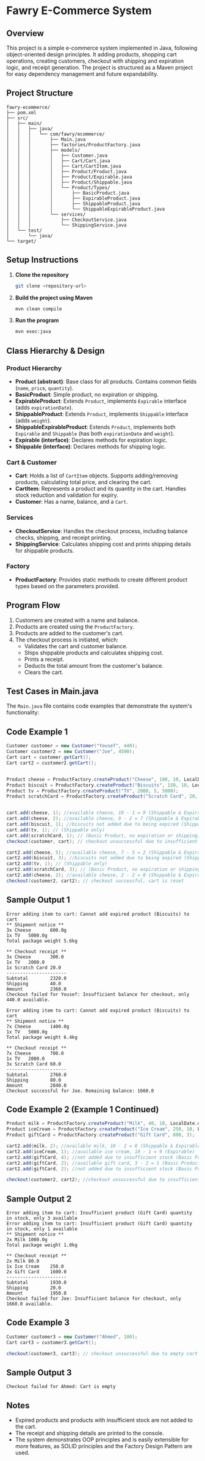 # Fawry E-Commerce System

## Overview
This project is a simple e-commerce system implemented in Java, following object-oriented design principles. It adding products, shopping cart operations, creating customers, checkout with shipping and expiration logic, and receipt generation. The project is structured as a Maven project for easy dependency management and future expandability.

## Project Structure
```
fawry-ecommerce/
├── pom.xml
├── src/
│   ├── main/
│   │   ├── java/
│   │   │   └── com/fawry/ecommerce/
│   │   │       ├── Main.java
│   │   │       ├── factories/ProductFactory.java
│   │   │       ├── models/
│   │   │       │   ├── Customer.java
│   │   │       │   ├── Cart/Cart.java
│   │   │       │   ├── Cart/CartItem.java
│   │   │       │   ├── Product/Product.java
│   │   │       │   ├── Product/Expirable.java
│   │   │       │   ├── Product/Shippable.java
│   │   │       │   └── Product/Types/
│   │   │       │       ├── BasicProduct.java
│   │   │       │       ├── ExpirableProduct.java
│   │   │       │       ├── ShippableProduct.java
│   │   │       │       └── ShippableExpirableProduct.java
│   │   │       └── services/
│   │   │           ├── CheckoutService.java
│   │   │           └── ShippingService.java
│   └── test/
│       └── java/
└── target/
```

## Setup Instructions
1. **Clone the repository**
   ```sh
   git clone <repository-url>
   ```
2. **Build the project using Maven**
   ```sh
   mvn clean compile
   ```
3. **Run the program**
   ```sh
   mvn exec:java
   ```


## Class Hierarchy & Design

### Product Hierarchy
- **Product (abstract)**: Base class for all products. Contains common fields (`name`, `price`, `quantity`).
- **BasicProduct**: Simple product, no expiration or shipping.
- **ExpirableProduct**: Extends `Product`, implements `Expirable` interface (adds `expirationDate`).
- **ShippableProduct**: Extends `Product`, implements `Shippable` interface (adds `weight`).
- **ShippableExpirableProduct**: Extends `Product`, implements both `Expirable` and `Shippable` (has both `expirationDate` and `weight`).
- **Expirable (interface)**: Declares methods for expiration logic.
- **Shippable (interface)**: Declares methods for shipping logic.

### Cart & Customer
- **Cart**: Holds a list of `CartItem` objects. Supports adding/removing products, calculating total price, and clearing the cart.
- **CartItem**: Represents a product and its quantity in the cart. Handles stock reduction and validation for expiry.
- **Customer**: Has a name, balance, and a `Cart`.

### Services
- **CheckoutService**: Handles the checkout process, including balance checks, shipping, and receipt printing.
- **ShippingService**: Calculates shipping cost and prints shipping details for shippable products.

### Factory
- **ProductFactory**: Provides static methods to create different product types based on the parameters provided.

## Program Flow
1. Customers are created with a name and balance.
2. Products are created using the `ProductFactory`.
3. Products are added to the customer's cart.
4. The checkout process is initiated, which:
   - Validates the cart and customer balance.
   - Ships shippable products and calculates shipping cost.
   - Prints a receipt.
   - Deducts the total amount from the customer's balance.
   - Clears the cart.

## Test Cases in Main.java
The `Main.java` file contains code examples that demonstrate the system's functionality:


## Code Example 1
```java
Customer customer = new Customer("Yousef", 440);
Customer customer2 = new Customer("Joe", 4500);
Cart cart = customer.getCart();
Cart cart2 = customer2.getCart();


Product cheese = ProductFactory.createProduct("Cheese", 100, 10, LocalDate.of(2025, 7, 30), 200);
Product biscuit = ProductFactory.createProduct("Biscuits", 150, 10, LocalDate.of(2024, 12, 31), 700);
Product tv = ProductFactory.createProduct("TV", 2000, 5, 5000);
Product scratchCard = ProductFactory.createProduct("Scratch Card", 20, 5);


cart.add(cheese, 1); //available cheese, 10 - 1 = 9 (Shippable & Expirable)
cart.add(cheese, 2); //available cheese, 9 - 2 = 7 (Shippable & Expirable)
cart.add(biscuit, 1); //biscuits not added due to being expired (Shippable & Expirable)
cart.add(tv, 1); // (Shippable only)
cart.add(scratchCard, 1); // (Basic Product, no expiration or shipping)
checkout(customer, cart); // checkout unsuccessful due to insufficient balance

cart2.add(cheese, 5); //available cheese, 7 - 5 = 2 (Shippable & Expirable)
cart2.add(biscuit, 3); //biscuits not added due to being expired (Shippable & Expirable)
cart2.add(tv, 1); // (Shippable only)
cart2.add(scratchCard, 3); // (Basic Product, no expiration or shipping)
cart2.add(cheese, 2); //available cheese, 2 - 2 = 0 (Shippable & Expirable)
checkout(customer2, cart2); // checkout successful, cart is reset
```

## Sample Output 1
```
Error adding item to cart: Cannot add expired product (Biscuits) to cart
** Shipment notice **
3x Cheese       600.0g
1x TV   5000.0g
Total package weight 5.6kg

** Checkout receipt **
3x Cheese       300.0
1x TV   2000.0
1x Scratch Card 20.0
----------------------
Subtotal        2320.0
Shipping        40.0
Amount          2360.0
Checkout failed for Yousef: Insufficient balance for checkout, only 440.0 available.       

Error adding item to cart: Cannot add expired product (Biscuits) to cart
** Shipment notice **
7x Cheese       1400.0g
1x TV   5000.0g
Total package weight 6.4kg

** Checkout receipt **
7x Cheese       700.0
1x TV   2000.0
3x Scratch Card 60.0
----------------------
Subtotal        2760.0
Shipping        80.0
Amount          2840.0
Checkout successful for Joe. Remaining balance: 1660.0
```

## Code Example 2 (Example 1 Continued)
```java
Product milk = ProductFactory.createProduct("Milk", 40, 10, LocalDate.of(2025, 7, 20), 500);
Product iceCream = ProductFactory.createProduct("Ice Cream", 250, 10, LocalDate.of(2025, 12, 31));
Product giftCard = ProductFactory.createProduct("Gift Card", 800, 3);

cart2.add(milk, 2); //available milk, 10 - 2 = 8 (Shippable & Expirable)
cart2.add(iceCream, 1); //available ice cream, 10 - 1 = 9 (Expirable)
cart2.add(giftCard, 4); //not added due to insufficient stock (Basic Product, no expiration or shipping)
cart2.add(giftCard, 2); //available gift card, 3 - 2 = 1 (Basic Product, no expiration or shipping)
cart2.add(giftCard, 2); //not added due to insufficient stock (Basic Product, no expiration or shipping)

checkout(customer2, cart2); //checkout unsuccessful due to insufficient balance
```

## Sample Output 2
```
Error adding item to cart: Insufficient product (Gift Card) quantity in stock, only 3 available
Error adding item to cart: Insufficient product (Gift Card) quantity in stock, only 1 available
** Shipment notice **
2x Milk 1000.0g
Total package weight 1.0kg

** Checkout receipt **
2x Milk 80.0
1x Ice Cream    250.0
2x Gift Card    1600.0
----------------------
Subtotal        1930.0
Shipping        20.0
Amount          1950.0
Checkout failed for Joe: Insufficient balance for checkout, only 1660.0 available.
```

## Code Example 3 
```java 
Customer customer3 = new Customer("Ahmed", 100);
Cart cart3 = customer3.getCart();

checkout(customer3, cart3); // checkout unsuccessful due to empty cart
```
## Sample Output 3
```
Checkout failed for Ahmed: Cart is empty
```

## Notes
- Expired products and products with insufficient stock are not added to the cart.
- The receipt and shipping details are printed to the console.
- The system demonstrates OOP principles and is easily extensible for more features, as SOLID principles and the Factory Design Pattern are used.
